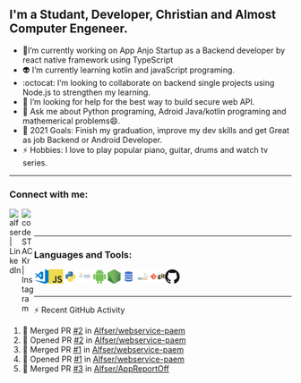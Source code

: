 ## I'm a Studant, Developer, Christian and Almost Computer Engeneer.

- :space_invader:I’m currently working on App Anjo Startup as a Backend developer by react native framework using TypeScript 
- :alien: I’m currently learning kotlin and javaScript programing. 
- :octocat: I’m looking to collaborate on backend single projects using Node.js to strengthen my learning.
- 🤔 I’m looking for help for the best way to build secure web API.
- 💬 Ask me about Python programing, Adroid Java/kotlin programing and mathemerical problems😄.
- :pushpin: 2021 Goals: Finish my graduation, improve my dev skills and get Great as job Backend or Android Developer. 
- ⚡ Hobbies: I love to play popular piano, guitar, drums and watch tv series.

---
### Connect with me:

[<img align="left" alt="alfser | LinkedIn" width="22px" src="https://cdn.jsdelivr.net/npm/simple-icons@v3/icons/linkedin.svg" />][linkedin]
[<img align="left" alt="codeSTACKr | Instagram" width="22px" src="https://cdn.jsdelivr.net/npm/simple-icons@v3/icons/instagram.svg" />][instagram]
<br />
<br />

---

### Languages and Tools:

<img align="left" alt="Visual Studio Code" width="26px" src="https://raw.githubusercontent.com/github/explore/80688e429a7d4ef2fca1e82350fe8e3517d3494d/topics/visual-studio-code/visual-studio-code.png" />
<img align="left" alt="JavaScript" width="26px" src="https://raw.githubusercontent.com/github/explore/80688e429a7d4ef2fca1e82350fe8e3517d3494d/topics/javascript/javascript.png" />
<img align="left" alt="Python" width="26px" src="https://raw.githubusercontent.com/github/explore/80688e429a7d4ef2fca1e82350fe8e3517d3494d/topics/python/python.png" />
<img align="left" alt="Java" width="26px" src="https://raw.githubusercontent.com/github/explore/80688e429a7d4ef2fca1e82350fe8e3517d3494d/topics/java/java.png" />
<img align="left" alt="Android" width="26px" src="https://raw.githubusercontent.com/github/explore/80688e429a7d4ef2fca1e82350fe8e3517d3494d/topics/android/android.png" />
<img align="left" alt="Node.js" width="26px" src="https://raw.githubusercontent.com/github/explore/80688e429a7d4ef2fca1e82350fe8e3517d3494d/topics/nodejs/nodejs.png" />
<img align="left" alt="SQL" width="26px" src="https://raw.githubusercontent.com/github/explore/80688e429a7d4ef2fca1e82350fe8e3517d3494d/topics/sql/sql.png" />
<img align="left" alt="MySQL" width="26px" src="https://raw.githubusercontent.com/github/explore/80688e429a7d4ef2fca1e82350fe8e3517d3494d/topics/mysql/mysql.png" />
<img align="left" alt="Git" width="26px" src="https://raw.githubusercontent.com/github/explore/80688e429a7d4ef2fca1e82350fe8e3517d3494d/topics/git/git.png" />
<img align="left" alt="GitHub" width="26px" src="https://raw.githubusercontent.com/github/explore/78df643247d429f6cc873026c0622819ad797942/topics/github/github.png" />

<br />
<br />

---

:zap: Recent GitHub Activity  

<!--START_SECTION:activity-->
1. 🎉 Merged PR [#2](https://github.com/Alfser/webservice-paem/pull/2) in [Alfser/webservice-paem](https://github.com/Alfser/webservice-paem)
2. 💪 Opened PR [#2](https://github.com/Alfser/webservice-paem/pull/2) in [Alfser/webservice-paem](https://github.com/Alfser/webservice-paem)
3. 🎉 Merged PR [#1](https://github.com/Alfser/webservice-paem/pull/1) in [Alfser/webservice-paem](https://github.com/Alfser/webservice-paem)
4. 💪 Opened PR [#1](https://github.com/Alfser/webservice-paem/pull/1) in [Alfser/webservice-paem](https://github.com/Alfser/webservice-paem)
5. 🎉 Merged PR [#3](https://github.com/Alfser/AppReportOff/pull/3) in [Alfser/AppReportOff](https://github.com/Alfser/AppReportOff)
<!--END_SECTION:activity-->


[instagram]: https://instagram.com/janilsonalfser
[linkedin]: https://www.linkedin.com/in/janilsonalfser
